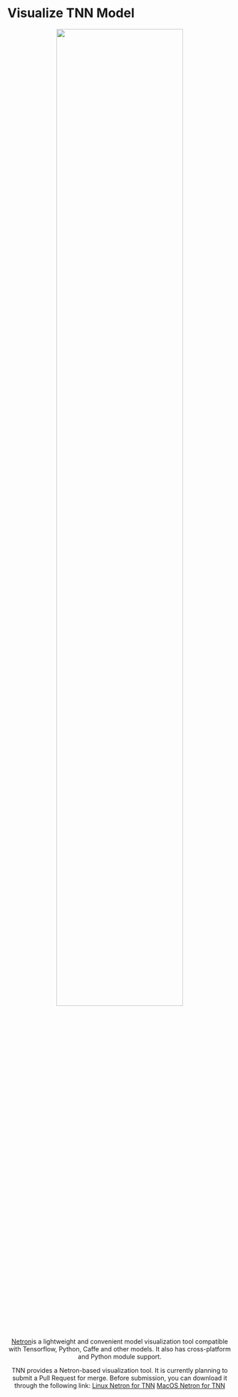 # Visualize TNN Model

<div align=center ><img src="https://raw.githubusercontent.com/darrenyao87/tnn-models/master/doc/cn/user/resource/tnn-netron.jpg" width = "75%" height = "75%"/>


[Netron](https://github.com/lutzroeder/netron)is a lightweight and convenient model visualization tool compatible with Tensorflow, Python, Caffe and other models. It also has cross-platform and Python module support.

TNN provides a Netron-based visualization tool. It is currently planning to submit a Pull Request for merge. Before submission, you can download it through the following link:
[Linux Netron for TNN]()
[MacOS Netron for TNN]()
